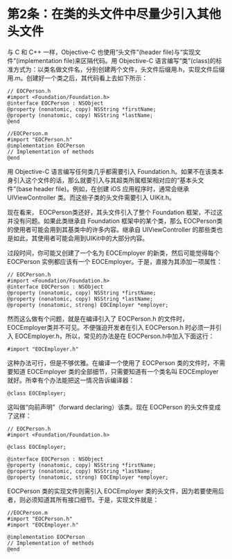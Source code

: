 # 第2条：在类的头文件中尽量少引入其他头文件

与 C 和 C++ 一样，Objective-C 也使用“头文件”(header file)与“实现文件”(implementation file)来区隔代码。用 Objective-C 语言编写“类”(class)的标准方式为：以类名做文件名，分别创建两个文件，头文件后缀用.h，实现文件后缀用.m。创建好一个类之后，其代码看上去如下所示：

```
// EOCPerson.h
#import <Foundation/Foundation.h>
@interface EOCPerson : NSObject
@property (nonatomic, copy) NSString *firstName;
@property (nonatomic, copy) NSString *lastName;
@end

//EOCPerson.m
#import "EOCPerson.h"
@implementation EOCPerson
// Implementation of methods
@end
```

用 Objective-C 语言编写任何类几乎都需要引入 Foundation.h。如果不在该类本身引入这个文件的话，那么就要引入与其超类所属框架相对应的“基本头文件”(base header file)。例如，在创建 iOS 应用程序时，通常会继承 UIViewController 类。而这些子类的头文件需要引入 UIKit.h。

现在看来， EOCPerson类还好，其头文件引入了整个 Foundation 框架，不过这并没有问题。如果此类继承自 Foundation 框架中的某个类，那么 EOCPerson类的使用者可能会用到其基类中的许多内容。继承自 UIViewController 的那些类也是如此，其使用者可能会用到UIKit中的大部分内容。

过段时间，你可能又创建了一个名为 EOCEmployer 的新类，然后可能觉得每个 EOCPerson 实例都应该有一个 EOCEmployer。于是，直接为其添加一项属性：

```
// EOCPerson.h
#import <Foundation/Foundation.h>
@interface EOCPerson : NSObject
@property (nonatomic, copy) NSString *firstName;
@property (nonatomic, copy) NSString *lastName;
@property (nonatomic, strong) EOCEmployer *employer;
```
然而这么做有个问题，就是在编译引入了 EOCPerson.h 的文件时， EOCEmployer类并不可见。不便强迫开发者在引入 EOCPerson.h 时必须一并引入 EOCEmployer.h，所以，常见的办法是在 EOCPerson.h中加入下面这行：

```
#import "EOCEmployer.h"
```
这种办法可行，但是不够优雅。在编译一个使用了 EOCPerson 类的文件时，不需要知道 EOCEmployer 类的全部细节，只需要知道有一个类名叫 EOCEmployer 就好。所幸有个办法能把这一情况告诉编译器：

```
@class EOCEmployer;
```

这叫做“向前声明”（forward declaring）该类。现在 EOCPerson 的头文件变成了这样：

```
// EOCPerson.h
#import <Foundation/Foundation.h>

@class EOCEmployer;

@interface EOCPerson : NSObject
@property (nonatomic, copy) NSString *firstName;
@property (nonatomic, copy) NSString *lastName;
@property (nonatomic, strong) EOCEmployer *employer;
```

EOCPerson 类的实现文件则需引入 EOCEmployer 类的头文件，因为若要使用后者，则必须知道其所有接口细节。于是，实现文件就是：

```
//EOCPerson.m
#import "EOCPerson.h"
#import "EOCEmployer.h"

@implementation EOCPerson
// Implementation of methods
@end
```








